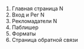 1) Главная страница N
2) Вход и Рег N
3) Рекломадатели N
4) Паблишер
5) Форматы
6) Страница обратной связи